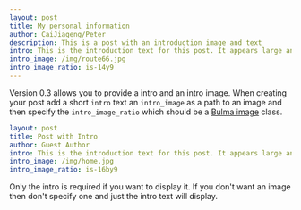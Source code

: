 ```yaml
--- 
layout: post
title: My personal information
author: CaiJiageng/Peter
description: This is a post with an introduction image and text
intro: This is the introduction text for this post. It appears large and bold at the top of the post!
intro_image: /img/route66.jpg
intro_image_ratio: is-14y9
---
```


Version 0.3 allows you to provide a intro and an intro image. When creating your post add a short `intro` text an `intro_image` as a path to an image and then specify the `intro_image_ratio` which should be a [Bulma image](https://bulma.io/documentation/elements/image/) class. 

```yaml
layout: post
title: Post with Intro
author: Guest Author
intro: This is the introduction text for this post. It appears large and bold at the top of the post
intro_image: /img/home.jpg
intro_image_ratio: is-16by9
```

Only the intro is required if you want to display it. If you don't want an image then don't specify one and just the intro text will display.
